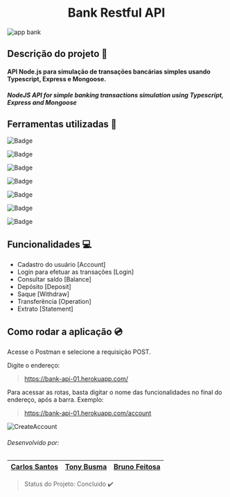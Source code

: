 <h1 align="center"> Bank Restful API </h1>

![app bank](https://user-images.githubusercontent.com/90411176/171330867-e45902c8-d8df-4b0e-a5c1-3d3f494eec66.png)

## Descrição do projeto :blue_book:
#### API Node.js para simulação de transações bancárias simples usando Typescript, Express e Mongoose.

##### NodeJS API for simple banking transactions simulation using Typescript, Express and Mongoose

## Ferramentas utilizadas :hammer:
![Badge](https://img.shields.io/static/v1?label=VScode&message=IDE/editor&color=blue&style=plastic&logo=visualstudiocode)

![Badge](https://img.shields.io/static/v1?label=JavaScript&message=language&color=yellow&style=plastic&logo=javascript)

![Badge](https://img.shields.io/static/v1?label=Typescript&message=language&color=yellowgreen&style=plastic&logo=typescript)

![Badge](https://img.shields.io/static/v1?label=Node&message=tecnology&color=green&style=plastic&logo=nodedotjs)

![Badge](https://img.shields.io/static/v1?label=Express&message=framework&color=orange&style=plastic&logo=express)

![Badge](https://img.shields.io/static/v1?label=Mongoose&message=library&color=ff69b4&style=plastic&logo=mongodb)

![Badge](https://img.shields.io/static/v1?label=Postman&message=tecnology&color=ff69b4&style=plastic&logo=postman)

## Funcionalidades :computer:
- Cadastro do usuário [Account]
- Login para efetuar as transações [Login]
- Consultar saldo [Balance]
- Depósito [Deposit]
- Saque [Withdraw]
- Transferência [Operation]
- Extrato [Statement]

## Como rodar a aplicação :cd:
Acesse o Postman e selecione a requisição POST.

Digite o endereço: 

> https://bank-api-01.herokuapp.com/

Para acessar as rotas, basta digitar o nome das funcionalidades no final do endereço, após a barra. Exemplo:

> https://bank-api-01.herokuapp.com/account

![CreateAccount](https://user-images.githubusercontent.com/90411176/171331410-978cee35-ce2b-4197-a402-9b6fa5d49fb1.png)

###### Desenvolvido por:

<table>
  <thead>
    <th><a href="https://github.com/cavap">Carlos Santos</a></th>
    <th><a href="https://github.com/tonybusma">Tony Busma</a></th>
    <th><a href="https://github.com/brunaotop">Bruno Feitosa</a></th>
  </thead>
</table>

> Status do Projeto: Concluido :heavy_check_mark:

